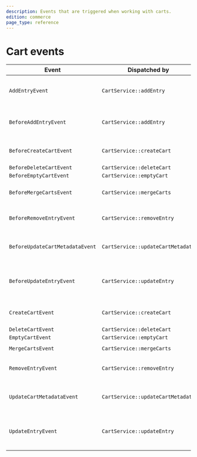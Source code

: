 ```yaml
---
description: Events that are triggered when working with carts.
edition: commerce
page_type: reference
---
```


# Cart events

| Event | Dispatched by | Properties |
|---|---|---|
|`AddEntryEvent`|`CartService::addEntry`|`CartInterface $cart`</br>`EntryAddStruct $entryAddStruct`</br>`CartInterface $cartResult`|
|`BeforeAddEntryEvent`|`CartService::addEntry`|`CartInterface $cart`</br>`EntryAddStruct $entryAddStruct`</br>`?CartInterface $cartResult = null`|
|`BeforeCreateCartEvent`|`CartService::createCart`|`CartCreateStruct $cartCreateStruct`</br>`?CartInterface $cartResult = null`|
|`BeforeDeleteCartEvent`|`CartService::deleteCart`|`CartInterface $cart`|
|`BeforeEmptyCartEvent`|`CartService::emptyCart`|`CartInterface $cart`|
|`BeforeMergeCartsEvent`|`CartService::mergeCarts`|`CartInterface $targetCart`</br>`array $cartsToMerge`</br>`bool $deleteMergedCarts`|
|`BeforeRemoveEntryEvent`|`CartService::removeEntry`|`CartInterface $cart`</br>`EntryInterface $entry`</br>`?CartInterface $cartResult = null`|
|`BeforeUpdateCartMetadataEvent`|`CartService::updateCartMetadata`|`CartInterface $cart`</br>`CartMetadataUpdateStruct $cartUpdateStruct`</br>`?CartInterface $cartResult = null`|
|`BeforeUpdateEntryEvent`|`CartService::updateEntry`|`CartInterface $cart`</br>`EntryInterface $entry`</br>`EntryUpdateStruct $entryUpdateStruct`</br>`?CartInterface $cartResult = null`|
|`CreateCartEvent`|`CartService::createCart`|`CartCreateStruct $cartCreateStruct`</br>`CartInterface $cartResult`|
|`DeleteCartEvent`|`CartService::deleteCart`|`CartInterface $cart`|
|`EmptyCartEvent`|`CartService::emptyCart`|`CartInterface $cart`|
|`MergeCartsEvent`|`CartService::mergeCarts`|`CartInterface $cartResult`|
|`RemoveEntryEvent`|`CartService::removeEntry`|`CartInterface $cart`</br>`EntryInterface $entry`</br>`CartInterface $cartResult`|
|`UpdateCartMetadataEvent`|`CartService::updateCartMetadata`|`CartInterface $cart`</br>`CartMetadataUpdateStruct $cartUpdateStruct`</br>`CartInterface $cartResult`|
|`UpdateEntryEvent`|`CartService::updateEntry`|`CartInterface $cart`</br>`EntryInterface $entry`</br>`EntryUpdateStruct $entryUpdateStruct`</br>`CartInterface $cartResult`|
